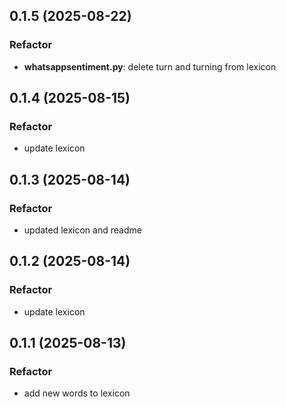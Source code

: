 ## 0.1.5 (2025-08-22)

### Refactor

- **whatsappsentiment.py**: delete turn and turning from lexicon

## 0.1.4 (2025-08-15)

### Refactor

- update lexicon

## 0.1.3 (2025-08-14)

### Refactor

- updated lexicon and readme

## 0.1.2 (2025-08-14)

### Refactor

- update lexicon

## 0.1.1 (2025-08-13)

### Refactor

- add new words to lexicon

